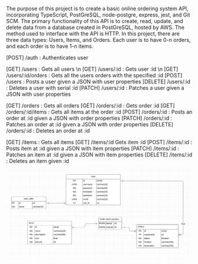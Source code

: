The purpose of this project is to create a basic online ordering system API, incorporating TypeScript, PostGreSQL, node-postgre, express, jest, and Git SCM. The primary functionality of this API is to create, read, update, and delete data from a database created in PostGreSQL, hosted by AWS. The method used to interface with the API is HTTP. In this project, there are three data types: Users, Items, and Orders. Each user is to have 0-n orders, and each order is to have 1-n items.

[POST] /auth : Authenticates user

[GET] /users : Gets all users \n
[GET] /users/:id : Gets user :id \n
[GET] /users/:id/orders : Gets all the users orders with the specified :id
[POST] /users : Posts a user given a JSON with user properties
[DELETE] /users/:id : Deletes a user with serial :id
[PATCH] /users/:id : Patches a user given a JSON with user properties

[GET] /orders : Gets all orders
[GET] /orders/:id : Gets order :id
[GET] /orders/:id/items : Gets all items at the order :id
[POST] /orders/:id : Posts an order at :id given a JSON with order properties
[PATCH] /orders/:id : Patches an order at :id given a JSON with order properties
[DELETE] /orders/:id : Deletes an order at :id

[GET] /items : Gets all items
[GET] /items/:id Gets item :id
[POST] /items/:id : Posts item at :id given a JSON with item properties
[PATCH] /items/:id : Patches an item at :id given a JSON with item properties
[DELETE] /items/:id : Deletes an item given :id

![](images/ER_diagram6.png)


